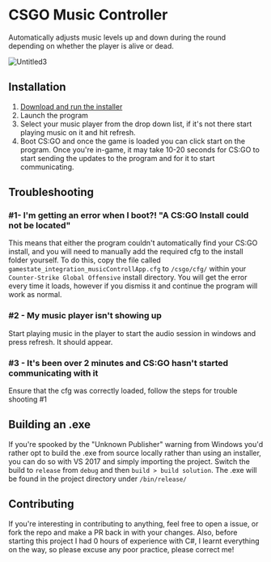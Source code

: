 # CSGO Music Controller
Automatically adjusts music levels up and down during the round depending on whether the player is alive or dead.

![Untitled3](https://user-images.githubusercontent.com/47089904/187646503-48de70a6-ba68-4656-91cf-36666f472014.jpg)

## Installation
1. [Download and run the installer](https://github.com/Welsyntoffie/CSGOAutoMusicVolume/releases)
2. Launch the program
3. Select your music player from the drop down list, if it's not there start playing music on it and hit refresh.
4. Boot CS:GO and once the game is loaded you can click start on the program. Once you're in-game, it may take 10-20 seconds for CS:GO to start sending the updates to the program and for it to start communicating.

## Troubleshooting
### #1-  I'm getting an error when I boot?! "A CS:GO Install could not be located"


This means that either the program couldn't automatically find your CS:GO install, and you will need to manually add the required cfg to the install folder yourself. To do this, copy the file called `gamestate_integration_musicControllApp.cfg` to `/csgo/cfg/` within your `Counter-Strike Global Offensive` install directory. You will get the error every time it loads, however if you dismiss it and continue the program will work as normal.

### #2 - My music player isn't showing up

Start playing music in the player to start the audio session in windows and press refresh. It should appear.

### #3 - It's been over 2 minutes and CS:GO hasn't started communicating with it

Ensure that the cfg was correctly loaded, follow the steps for trouble shooting #1

## Building an .exe
If you're spooked by the "Unknown Publisher" warning from Windows you'd rather opt to build the .exe from source locally rather than using an installer, you can do so with VS 2017 and simply importing the project. Switch the build to `release` from `debug` and then `build > build solution`. The .exe will be found in the project directory under `/bin/release/`

## Contributing
If you're interesting in contributing to anything, feel free to open a issue, or fork the repo and make a PR back in with your changes. Also, before starting this project I had 0 hours of experience with C#, I learnt everything on the way, so please excuse any poor practice, please correct me!
